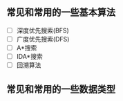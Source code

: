 ## 常见和常用的一些基本算法
- [ ] 深度优先搜索\(BFS\)
- [ ] 广度优先搜索\(DFS\)
- [ ] A*搜索
- [ ] IDA*搜索
- [ ] 回溯算法
## 常见和常用的一些数据类型  

